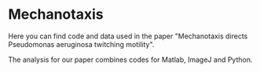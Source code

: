 # Mechanotaxis
Here you can find code and data used in the paper "Mechanotaxis directs Pseudomonas aeruginosa twitching motility".

The analysis for our paper combines codes for Matlab, ImageJ and Python.
